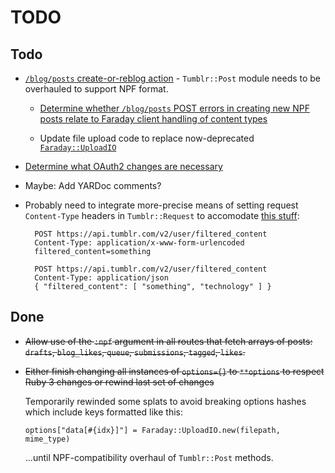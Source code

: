 # TODO

## Todo


- [`/blog/posts` create-or-reblog action](https://github.com/tumblr/docs/blob/master/api.md#posts---createreblog-a-post-neue-post-format) - `Tumblr::Post` module needs to be overhauled to support NPF format.

    - [Determine whether `/blog/posts` POST errors in creating new NPF posts relate to Faraday client handling of content types](https://github.com/tumblr/docs/blob/master/api.md#request-content-types)

    - Update file upload code to replace now-deprecated [`Faraday::UploadIO`](https://github.com/lostisland/faraday/discussions/1358)

- [Determine what OAuth2 changes are necessary](https://github.com/tumblr/docs/blob/master/api.md#oauth2-authorization)

- Maybe: Add YARDoc comments?

- Probably need to integrate more-precise means of setting request `Content-Type` headers in `Tumblr::Request` to accomodate [this stuff](https://github.com/tumblr/docs/blob/master/api.md#userfiltered_content---content-filtering):

        POST https://api.tumblr.com/v2/user/filtered_content
        Content-Type: application/x-www-form-urlencoded
        filtered_content=something

        POST https://api.tumblr.com/v2/user/filtered_content
        Content-Type: application/json
        { "filtered_content": [ "something", "technology" ] }


## Done

- <del>Allow use of the `:npf` argument in all routes that fetch arrays of posts: `drafts`, `blog_likes`, `queue`, `submissions`, `tagged`, `likes`.</del>

- <del>Either finish changing all instances of `options={}` to `**options` to respect Ruby 3 changes or rewind last set of changes</del>
    
    Temporarily rewinded some splats to avoid breaking options hashes which include keys formatted like this:

    `options["data[#{idx}]"] = Faraday::UploadIO.new(filepath, mime_type)`

    ...until NPF-compatibility overhaul of `Tumblr::Post` methods.